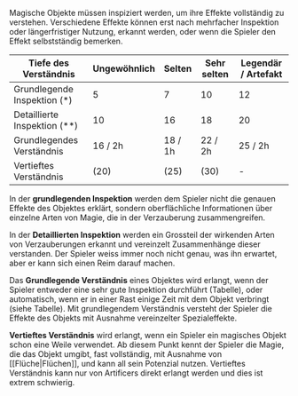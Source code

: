 Magische Objekte müssen inspiziert werden, um ihre Effekte vollständig zu verstehen. Verschiedene Effekte können erst nach mehrfacher Inspektion oder längerfristiger Nutzung, erkannt werden, oder wenn die Spieler den Effekt selbstständig bemerken. 

| Tiefe des Verständnis        | Ungewöhnlich | Selten  | Sehr selten | Legendär / Artefakt |
| ---------------------------- | ------------ | ------- | ----------- | ------------------- |
| Grundlegende Inspektion (*)  | 5            | 7       | 10          | 12                  |
| Detaillierte Inspektion (**) | 10           | 16      | 18          | 20                  |
| Grundlegendes Verständnis    | 16 / 2h      | 18 / 1h | 22 / 2h     | 25 / 2h             |
| Vertieftes Verständnis       | (20)         | (25)    | (30)        | -                   |

In der __grundlegenden Inspektion__ werden dem Spieler nicht die genauen Effekte des Objektes erklärt, sondern oberflächliche Informationen über einzelne Arten von Magie, die in der Verzauberung zusammengreifen. 

In der __Detaillierten Inspektion__ werden ein Grossteil der wirkenden Arten von Verzauberungen erkannt und vereinzelt Zusammenhänge dieser verstanden. Der Spieler weiss immer noch nicht genau, was ihn erwartet, aber er kann sich einen Reim darauf machen.

Das __Grundlegende Verständnis__ eines Objektes wird erlangt, wenn der Spieler entweder eine sehr gute Inspektion durchführt (Tabelle), oder automatisch, wenn er in einer Rast einige Zeit mit dem Objekt verbringt (siehe Tabelle). Mit grundlegendem Verständnis versteht der Spieler die Effekte des Objekts mit Ausnahme vereinzelter Spezialeffekte. 

__Vertieftes Verständnis__ wird erlangt, wenn ein Spieler ein magisches Objekt schon eine Weile verwendet. Ab diesem Punkt kennt der Spieler die Magie, die das Objekt umgibt, fast vollständig, mit Ausnahme von [[Flüche|Flüchen]], und kann all sein Potenzial nutzen. Vertieftes Verständnis kann nur von Artificers direkt erlangt werden und dies ist extrem schwierig.

